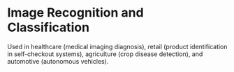 # Image Recognition and Classification
Used in healthcare (medical imaging diagnosis), retail (product identification in self-checkout systems), agriculture (crop disease detection), and automotive (autonomous vehicles).
